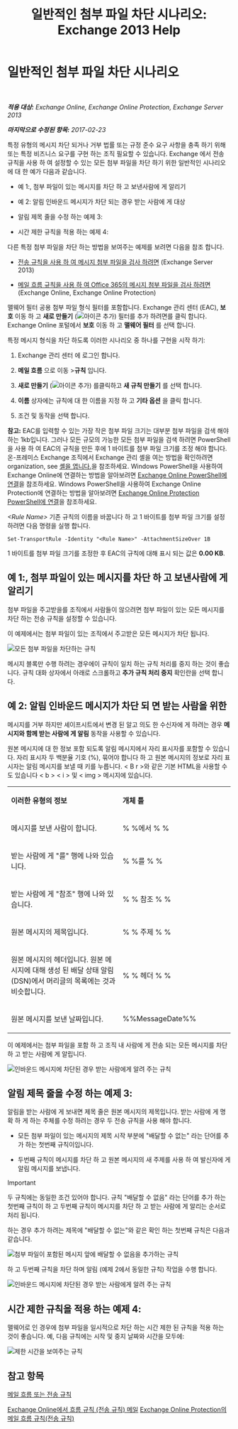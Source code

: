 ﻿---
title: '일반적인 첨부 파일 차단 시나리오: Exchange 2013 Help'
TOCTitle: 일반적인 첨부 파일 차단 시나리오
ms:assetid: 5c576439-d55b-4c7f-90ed-a7f72cbb16c2
ms:mtpsurl: https://technet.microsoft.com/ko-kr/library/Dn950026(v=EXCHG.150)
ms:contentKeyID: 65210913
ms.date: 05/22/2018
mtps_version: v=EXCHG.150
ms.translationtype: MT
---

# 일반적인 첨부 파일 차단 시나리오

 

_**적용 대상:** Exchange Online, Exchange Online Protection, Exchange Server 2013_

_**마지막으로 수정된 항목:** 2017-02-23_

특정 유형의 메시지 차단 되거나 거부 법률 또는 규정 준수 요구 사항을 충족 하기 위해 또는 특정 비즈니스 요구를 구현 하는 조직 필요할 수 있습니다. Exchange 에서 전송 규칙을 사용 하 여 설정할 수 있는 모든 첨부 파일을 차단 하기 위한 일반적인 시나리오에 대 한 예가 다음과 같습니다.

  -  
    예 1:, 첨부 파일이 있는 메시지를 차단 하 고 보낸사람에 게 알리기

  -  
    예 2: 알림 인바운드 메시지가 차단 되는 경우 받는 사람에 게 대상

  -  
    알림 제목 줄을 수정 하는 예제 3:

  -  
    시간 제한 규칙을 적용 하는 예제 4:

다른 특정 첨부 파일을 차단 하는 방법을 보여주는 예제를 보려면 다음을 참조 합니다.

  - [전송 규칙을 사용 하 여 메시지 첨부 파일을 검사 하려면](use-transport-rules-to-inspect-message-attachments-exchange-2013-help.md) (Exchange Server 2013)

  - [메일 흐름 규칙을 사용 하 여 Office 365의 메시지 첨부 파일을 검사 하려면](https://technet.microsoft.com/ko-kr/library/jj919236\(v=exchg.150\)) (Exchange Online, Exchange Online Protection)

맬웨어 필터 공용 첨부 파일 형식 필터를 포함합니다. Exchange 관리 센터 (EAC), **보호** 이동 하 고 **새로 만들기** (![아이콘 추가](images/JJ218640.c1e75329-d6d7-4073-a27d-498590bbb558(EXCHG.150).gif "아이콘 추가")) 필터를 추가 하려면를 클릭 합니다. Exchange Online 포털에서 **보호** 이동 하 고 **맬웨어 필터** 를 선택 합니다.

특정 메시지 형식을 차단 하도록 이러한 시나리오 중 하나를 구현을 시작 하기:

1.  Exchange 관리 센터 에 로그인 합니다.

2.  **메일 흐름** 으로 이동 \>**규칙** 입니다.

3.  **새로 만들기** (![아이콘 추가](images/JJ218640.c1e75329-d6d7-4073-a27d-498590bbb558(EXCHG.150).gif "아이콘 추가")) 를클릭하고 **새 규칙 만들기** 를 선택 합니다.

4.  **이름** 상자에는 규칙에 대 한 이름을 지정 하 고 **기타 옵션** 을 클릭 합니다.

5.  조건 및 동작을 선택 합니다.

**참고:**  EAC를 입력할 수 있는 가장 작은 첨부 파일 크기는 대부분 첨부 파일을 검색 해야 하는 1kb입니다. 그러나 모든 규모의 가능한 모든 첨부 파일을 검색 하려면 PowerShell을 사용 하 여 EAC의 규칙을 만든 후에 1 바이트를 첨부 파일 크기를 조정 해야 합니다. 온-프레미스 Exchange 조직에서 Exchange 관리 셸을 여는 방법을 확인하려면 organization, see [셸을 엽니다.](https://technet.microsoft.com/ko-kr/library/dd638134\(v=exchg.150\))을 참조하세요. Windows PowerShell을 사용하여 Exchange Online에 연결하는 방법을 알아보려면 [Exchange Online PowerShell에 연결](https://go.microsoft.com/fwlink/p/?linkid=396554)을 참조하세요. Windows PowerShell을 사용하여 Exchange Online Protection에 연결하는 방법을 알아보려면 [Exchange Online Protection PowerShell에 연결](https://go.microsoft.com/fwlink/p/?linkid=627290)을 참조하세요.

*\<Rule Name\>* 기존 규칙의 이름을 바꿉니다 하 고 1 바이트를 첨부 파일 크기를 설정 하려면 다음 명령을 실행 합니다.

    Set-TransportRule -Identity "<Rule Name>" -AttachmentSizeOver 1B

1 바이트를 첨부 파일 크기를 조정한 후 EAC의 규칙에 대해 표시 되는 값은 **0.00 KB**.

## 예 1:, 첨부 파일이 있는 메시지를 차단 하 고 보낸사람에 게 알리기

첨부 파일을 주고받을를 조직에서 사람들이 않으려면 첨부 파일이 있는 모든 메시지를 차단 하는 전송 규칙을 설정할 수 있습니다.

이 예제에서는 첨부 파일이 있는 조직에서 주고받은 모든 메시지가 차단 됩니다.

![모든 첨부 파일을 차단하는 규칙](images/Dn950026.38094183-166f-4ba5-a9cf-242e7d0f4e04(EXCHG.150).png "모든 첨부 파일을 차단하는 규칙")

메시지 블록만 수행 하려는 경우에이 규칙이 일치 하는 규칙 처리를 중지 하는 것이 좋습니다. 규칙 대화 상자에서 아래로 스크롤하고 **추가 규칙 처리 중지** 확인란을 선택 합니다.

## 예 2: 알림 인바운드 메시지가 차단 되 면 받는 사람을 위한

메시지를 거부 하지만 셰이프시트에서 변경 된 알고 의도 한 수신자에 게 하려는 경우 **메시지와 함께 받는 사람에 게 알림** 동작을 사용할 수 있습니다.

원본 메시지에 대 한 정보 포함 되도록 알림 메시지에서 자리 표시자를 포함할 수 있습니다. 자리 표시자 두 백분율 기호 (%), 묶어야 합니다 하 고 원본 메시지의 정보로 자리 표시자는 알림 메시지를 보낼 때 키를 누릅니다. \< B r \>와 같은 기본 HTML을 사용할 수도 있습니다 \< b \> \< i \> 및 \< img \> 메시지에 있습니다.


<table>
<colgroup>
<col style="width: 50%" />
<col style="width: 50%" />
</colgroup>
<tbody>
<tr class="odd">
<td><p><strong>이러한 유형의 정보</strong></p></td>
<td><p><strong>개체 틀</strong></p></td>
</tr>
<tr class="even">
<td><p>메시지를 보낸 사람이 합니다.</p></td>
<td><p>% %에서 % %</p></td>
</tr>
<tr class="odd">
<td><p>받는 사람에 게 &quot;를&quot; 행에 나와 있습니다.</p></td>
<td><p>% %를 % %</p></td>
</tr>
<tr class="even">
<td><p>받는 사람에 게 &quot;참조&quot; 행에 나와 있습니다.</p></td>
<td><p>% % 참조 % %</p></td>
</tr>
<tr class="odd">
<td><p>원본 메시지의 제목입니다.</p></td>
<td><p>% % 주제 % %</p></td>
</tr>
<tr class="even">
<td><p>원본 메시지의 헤더입니다. 원본 메시지에 대해 생성 된 배달 상태 알림 (DSN)에서 머리글의 목록에는 것과 비슷합니다.</p></td>
<td><p>% % 헤더 % %</p></td>
</tr>
<tr class="odd">
<td><p>원본 메시지를 보낸 날짜입니다.</p></td>
<td><p>%%MessageDate%%</p></td>
</tr>
</tbody>
</table>


이 예제에서는 첨부 파일을 포함 하 고 조직 내 사람에 게 전송 되는 모든 메시지를 차단 하 고 받는 사람에 게 알립니다.

![인바운드 메시지에 차단된 경우 받는 사람에게 알려 주는 규칙](images/Dn950026.f9a14733-d68a-4528-a736-206325881c47(EXCHG.150).png "인바운드 메시지에 차단된 경우 받는 사람에게 알려 주는 규칙")

## 알림 제목 줄을 수정 하는 예제 3:

알림을 받는 사람에 게 보내면 제목 줄은 원본 메시지의 제목입니다. 받는 사람에 게 명확 하 게 하는 주체를 수정 하려는 경우 두 전송 규칙을 사용 해야 합니다.

  - 모든 첨부 파일이 있는 메시지의 제목 시작 부분에 "배달할 수 없는" 라는 단어를 추가 하는 첫번째 규칙이입니다.

  - 두번째 규칙이 메시지를 차단 하 고 원본 메시지의 새 주제를 사용 하 여 발신자에 게 알림 메시지를 보냅니다.


> [!IMPORTANT]
> 두 규칙에는 동일한 조건 있어야 합니다. 규칙 "배달할 수 없음" 라는 단어를 추가 하는 첫번째 규칙이 하 고 두번째 규칙이 메시지를 차단 하 고 받는 사람에 게 알리는 순서로 처리 됩니다.



하는 경우 추가 하려는 제목에 "배달할 수 없는"와 같은 확인 하는 첫번째 규칙은 다음과 같습니다.

![첨부 파일이 포함된 메시지 앞에 배달할 수 없음을 추가하는 규칙](images/Dn950026.2552b0bd-c69d-48b4-9e69-267fcaf20e70(EXCHG.150).png "첨부 파일이 포함된 메시지 앞에 배달할 수 없음을 추가하는 규칙")

하 고 두번째 규칙을 차단 하며 알림 (예제 2에서 동일한 규칙) 작업을 수행 합니다.

![인바운드 메시지에 차단된 경우 받는 사람에게 알려 주는 규칙](images/Dn950026.f9a14733-d68a-4528-a736-206325881c47(EXCHG.150).png "인바운드 메시지에 차단된 경우 받는 사람에게 알려 주는 규칙")

## 시간 제한 규칙을 적용 하는 예제 4:

맬웨어로 인 경우에 첨부 파일을 일시적으로 차단 하는 시간 제한 된 규칙을 적용 하는 것이 좋습니다. 예, 다음 규칙에는 시작 및 중지 날짜와 시간을 모두에:

![제한 시간을 보여주는 규칙](images/Dn950026.bdc8c4d8-72fa-4c5b-97f2-5fe76d50e643(EXCHG.150).png "제한 시간을 보여주는 규칙")

## 참고 항목


[메일 흐름 또는 전송 규칙](mail-flow-rules-transport-rules-in-exchange-2013-exchange-2013-help.md)  


[Exchange Online에서 흐름 규칙 (전송 규칙) 메일](https://technet.microsoft.com/ko-kr/library/jj919238\(v=exchg.150\))  
[Exchange Online Protection의 메일 흐름 규칙(전송 규칙)](https://technet.microsoft.com/ko-kr/library/dn271424\(v=exchg.150\))

